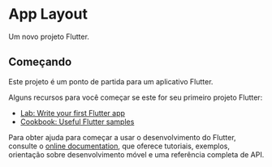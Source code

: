 # App Layout

Um novo projeto Flutter.

## Começando

Este projeto é um ponto de partida para um aplicativo Flutter.

Alguns recursos para você começar se este for seu primeiro projeto Flutter:

- [Lab: Write your first Flutter app](https://docs.flutter.dev/get-started/codelab)
- [Cookbook: Useful Flutter samples](https://docs.flutter.dev/cookbook)

Para obter ajuda para começar a usar o desenvolvimento do Flutter, consulte o
[online documentation](https://docs.flutter.dev/), que oferece tutoriais,
exemplos, orientação sobre desenvolvimento móvel e uma referência completa de API.
